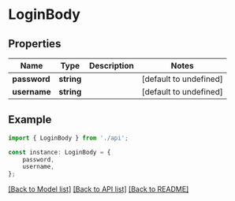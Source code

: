 # LoginBody


## Properties

Name | Type | Description | Notes
------------ | ------------- | ------------- | -------------
**password** | **string** |  | [default to undefined]
**username** | **string** |  | [default to undefined]

## Example

```typescript
import { LoginBody } from './api';

const instance: LoginBody = {
    password,
    username,
};
```

[[Back to Model list]](../README.md#documentation-for-models) [[Back to API list]](../README.md#documentation-for-api-endpoints) [[Back to README]](../README.md)
